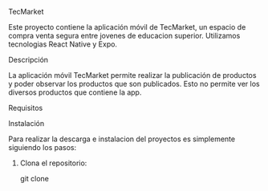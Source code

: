 TecMarket

Este proyecto contiene la aplicación móvil de TecMarket, un espacio de compra venta segura entre jovenes de educacion superior. Utilizamos tecnologias React Native y Expo.


Descripción

La aplicación móvil TecMarket permite realizar la publicación de productos y poder observar los productos que son publicados. Esto no permite ver los diversos productos que contiene la app. 


Requisitos



Instalación

Para realizar la descarga e instalacion del proyectos es simplemente siguiendo los pasos:

1. Clona el repositorio:

   git clone 